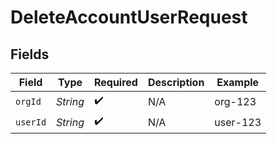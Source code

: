 # DeleteAccountUserRequest


## Fields

| Field              | Type               | Required           | Description        | Example            |
| ------------------ | ------------------ | ------------------ | ------------------ | ------------------ |
| `orgId`            | *String*           | :heavy_check_mark: | N/A                | org-123            |
| `userId`           | *String*           | :heavy_check_mark: | N/A                | user-123           |